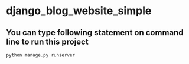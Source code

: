 # django_blog_website_simple

## You can type following statement on command line to run this project
```
python manage.py runserver
```